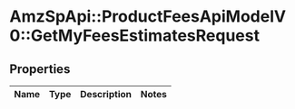 # AmzSpApi::ProductFeesApiModelV0::GetMyFeesEstimatesRequest

## Properties
Name | Type | Description | Notes
------------ | ------------- | ------------- | -------------

